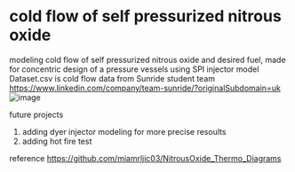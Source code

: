 # cold flow of self pressurized nitrous oxide
modeling cold flow of self pressurized nitrous oxide and desired fuel, made for concentric design of a pressure vessels using SPI injector model
Dataset.csv is cold flow data from Sunride student team https://www.linkedin.com/company/team-sunride/?originalSubdomain=uk
![image](https://github.com/atimogus/cold-flow-nitrous-oxide-modeling/assets/52748147/7de1ffd9-c5b7-4cc5-a082-e02aae72915a)

future projects
1. adding dyer injector modeling for more precise resoults
2. adding hot fire test


reference
https://github.com/miamrljic03/NitrousOxide_Thermo_Diagrams
